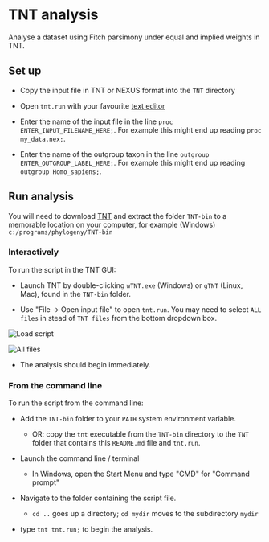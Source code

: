 # TNT analysis

Analyse a dataset using Fitch parsimony under equal and implied weights in TNT.

## Set up

- Copy the input file in TNT or NEXUS format into the `TNT` directory

- Open `tnt.run` with your favourite
  [text editor](https://notepad-plus-plus.org/downloads/)

- Enter the name of the input file in the line
  `proc ENTER_INPUT_FILENAME_HERE;`.
  For example this might end up reading `proc my_data.nex;`.

- Enter the name of the outgroup taxon in the line
  `outgroup ENTER_OUTGROUP_LABEL_HERE;`.
  For example this might end up reading `outgroup Homo_sapiens;`.

## Run analysis

You will need to download [TNT](https://www.lillo.org.ar/phylogeny/tnt/)
and extract the folder `TNT-bin` to a memorable location on your computer,
for example (Windows) `c:/programs/phylogeny/TNT-bin`


### Interactively

To run the script in the TNT GUI:

- Launch TNT by double-clicking `wTNT.exe` (Windows) or `gTNT` (Linux, Mac),
  found in the `TNT-bin` folder.

- Use "File → Open input file" to open `tnt.run`. 
  You may need to select `ALL files` in stead of `TNT files` from the bottom dropdown box.

![Load script](doc/load.png)

![All files](https://user-images.githubusercontent.com/1695515/234302431-3ced1ab2-7ff4-41bd-b5ce-202f1766e0c4.png)


- The analysis should begin immediately.


### From the command line

To run the script from the command line:

- Add the `TNT-bin` folder to your `PATH` system environment variable.
  - OR: copy the `tnt` executable from the `TNT-bin` directory to the `TNT`
  folder that contains this `README.md` file and `tnt.run`.

- Launch the command line / terminal
  - In Windows, open the Start Menu and type "CMD" for "Command prompt"

- Navigate to the folder containing the script file.
  - `cd ..` goes up a directory; `cd mydir` moves to the subdirectory `mydir`

- type `tnt tnt.run;` to begin the analysis.
